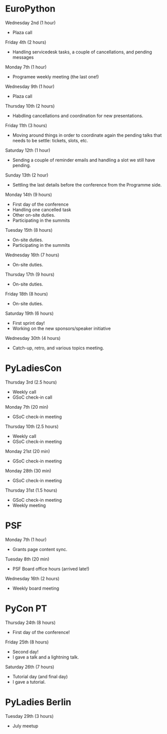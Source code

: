# EuroPython

Wednesday 2nd (1 hour)

* Plaza call

Friday 4th (2 hours)

* Handling servicedesk tasks, a couple of cancellations, and pending messages

Monday 7th (1 hour)

* Programee weekly meeting (the last one!)

Wednesday 9th (1 hour)

* Plaza call

Thursday 10th (2 hours)

* Habdling cancellations and coordination for new presentations.

Friday 11th (3 hours)

* Moving around things in order to coordinate again the pending talks
  that needs to be settle: tickets, slots, etc.

Saturday 12th (1 hour)

* Sending a couple of reminder emails and handling a slot we still have
    pending.

Sunday 13th (2 hour)

* Settling the last details before the conference from the Programme side.

Monday 14th (9 hours)

* First day of the conference
* Handling one cancelled task
* Other on-site duties.
* Participating in the summits

Tuesday 15th (8 hours)

* On-site duties.
* Participating in the summits

Wednesday 16th (7 hours)

* On-site duties.

Thursday 17th (9 hours)

* On-site duties.

Friday 18th (8 hours)

* On-site duties.

Saturday 19th (6 hours)

* First sprint day!
* Working on the new sponsors/speaker initiative

Wednesday 30th (4 hours)

* Catch-up, retro, and various topics meeting.

# PyLadiesCon

Thursday 3rd (2.5 hours)

* Weekly call
* GSoC check-in call

Monday 7th (20 min)

* GSoC check-in meeting

Thursday 10th (2.5 hours)

* Weekly call
* GSoC check-in meeting

Monday 21st (20 min)

* GSoC check-in meeting

Monday 28th (30 min)

* GSoC check-in meeting

Thursday 31st (1.5 hours)

* GSoC check-in meeting
* Weekly meeting

# PSF

Monday 7th (1 hour)

* Grants page content sync.

Tuesday 8th (20 min)

* PSF Board office hours (arrived late!)

Wednesday 16th (2 hours)

* Weekly board meeting

# PyCon PT

Thursday 24th (8 hours)

* First day of the conference!

Friday 25th (8 hours)

* Second day!
* I gave a talk and a lightning talk.

Saturday 26th (7 hours)

* Tutorial day (and final day)
* I gave a tutorial.

# PyLadies Berlin

Tuesday 29th (3 hours)

* July meetup
